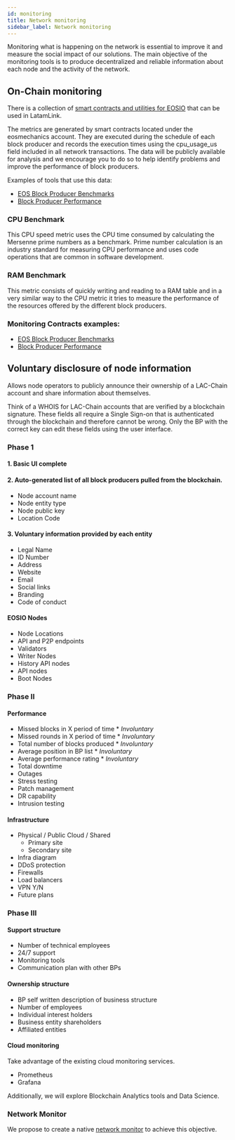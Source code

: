 ```yaml
---
id: monitoring
title: Network monitoring
sidebar_label: Network monitoring
---
```


Monitoring what is happening on the network is essential to improve it and measure the social impact of our solutions. The main objective of the monitoring tools is to produce decentralized and reliable information about each node and the activity of the network.

## On-Chain monitoring
There is a collection of [smart contracts and utilities for EOSIO](https://github.com/AlohaEOS/eos-mechanics) that can be used in LatamLink.

The metrics are generated by smart contracts located under the eosmechanics account. They are executed during the schedule of each block producer and records the execution times using the cpu_usage_us field included in all network transactions. The data will be publicly available for analysis and we encourage you to do so to help identify problems and improve the performance of block producers.

Examples of tools that use this data:

- [EOS Block Producer Benchmarks](https://www.alohaeos.com/tools/benchmarks)
- [Block Producer Performance](https://labs.eostitan.com/#/block-producer-performance)

### CPU Benchmark
This CPU speed metric uses the CPU time consumed by calculating the Mersenne prime numbers as a benchmark. Prime number calculation is an industry standard for measuring CPU performance and uses code operations that are common in software development.

### RAM Benchmark
This metric consists of quickly writing and reading to a RAM table and in a very similar way to the CPU metric it tries to measure the performance of the resources offered by the different block producers.

### Monitoring Contracts examples:

- [EOS Block Producer Benchmarks](https://www.alohaeos.com/tools/benchmarks)
- [Block Producer Performance](https://labs.eostitan.com/#/block-producer-performance)


## Voluntary disclosure of node information

Allows node operators to publicly announce their ownership of a LAC-Chain account and share information about themselves.

Think of a WHOIS for LAC-Chain accounts that are verified by a blockchain signature. These fields all require a Single Sign-on that is authenticated through the blockchain and therefore cannot be wrong. Only the BP with the correct key can edit these fields using the user interface.


### Phase 1
#### 1. Basic UI complete
#### 2. Auto-generated list of all block producers pulled from the blockchain.
 - Node account name
 - Node entity type
 - Node public key
 - Location Code

#### 3. Voluntary information provided by each entity
 - Legal Name
 - ID Number 
 - Address
 - Website
 - Email
 - Social links
 - Branding
 - Code of conduct
 
#### EOSIO Nodes
- Node Locations
- API and P2P endpoints
 - Validators
 - Writer Nodes
 - History API nodes
 - API nodes
 - Boot Nodes
 
### Phase II
#### Performance
 - Missed blocks in X period of time * *Involuntary*
 - Missed rounds in X period of time * *Involuntary*
 - Total number of blocks produced * *Involuntary*
 - Average position in BP list * *Involuntary*
 - Average performance rating * *Involuntary*
 - Total downtime 
 - Outages
 - Stress testing
 - Patch management
 - DR capability
 - Intrusion testing

#### Infrastructure
- Physical / Public Cloud / Shared
	* Primary site
	* Secondary site
- Infra diagram
- DDoS protection
- Firewalls
- Load balancers
- VPN Y/N
- Future plans

### Phase III

#### Support structure
 - Number of technical employees
 - 24/7 support
 - Monitoring tools
 - Communication plan with other BPs
	
#### Ownership structure
 - BP self written description of business structure
 - Number of employees
 - Individual interest holders
 - Business entity shareholders
 - Affiliated entities
	
#### Cloud monitoring

Take advantage of the existing cloud monitoring services.

 - Prometheus
 - Grafana

Additionally, we will explore Blockchain Analytics tools and Data Science.

### Network Monitor

We propose to create a native [network monitor](monitor.md) to achieve this objective. 

